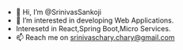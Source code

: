 - 👋 Hi, I’m @SrinivasSankoji
- 👀 I’m interested in developing Web Applications.
- Interesetd in React,Spring Boot,Micro Services.
- 📫 Reach me on srinivaschary.chary@gmail.com

<!---
SrinivasSankoji/SrinivasSankoji is a ✨ special ✨ repository because its `README.md` (this file) appears on your GitHub profile.
You can click the Preview link to take a look at your changes.
--->
